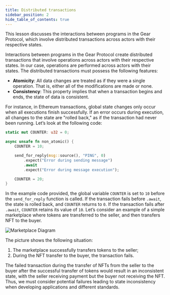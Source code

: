 ```yaml
---
title: Distributed transactions
sidebar_position: 2
hide_table_of_contents: true
---
```


This lesson discusses the interactions between programs in the Gear Protocol, which involve distributed transactions across actors with their respective states.

Interactions between programs in the Gear Protocol create distributed transactions that involve operations across actors with their respective states. In our case, operations are performed across actors with their states. The distributed transactions must possess the following features:

- **Atomicity**: All data changes are treated as if they were a single operation. That is, either all of the modifications are made or none.
- **Consistency**: This property implies that when a transaction begins and ends, the state of data is consistent.

For instance, in Ethereum transactions, global state changes only occur when all executions finish successfully. If an error occurs during execution, all changes to the state are "rolled back," as if the transaction had never been running. Let’s look at the following code:

```rust
static mut COUNTER: u32 = 0;

async unsafe fn non_atomic() {
    COUNTER = 10;

    send_for_reply(msg::source(), "PING", 0)
        .expect("Error during sending message")
        .await
        .expect("Error during message execution");

    COUNTER = 20;
}
```

In the example code provided, the global variable `COUNTER` is set to `10` before the `send_for_reply` function is called. If the transaction fails before `.await`, the state is rolled back, and `COUNTER` returns to `0`. If the transaction fails after `.await`, `COUNTER` retains its value of `10`. Let’s consider an example of a simple marketplace where tokens are transferred to the seller, and then transfers NFT to the buyer.

![Marketplace Diagram](/img/14/marketplace-diagram.jpg)

The picture shows the following situation:

1. The marketplace successfully transfers tokens to the seller;
2. During the NFT transfer to the buyer, the transaction fails.

The failed transaction during the transfer of NFTs from the seller to the buyer after the successful transfer of tokens would result in an inconsistent state, with the seller receiving payment but the buyer not receiving the NFT. Thus, we must consider potential failures leading to state inconsistency when developing applications and different standards.

